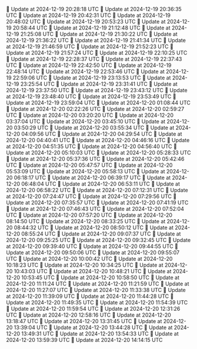 🔄 Update at 2024-12-19 20:28:18 UTC
🔄 Update at 2024-12-19 20:36:35 UTC
🔄 Update at 2024-12-19 20:42:31 UTC
🔄 Update at 2024-12-19 20:48:02 UTC
🔄 Update at 2024-12-19 20:53:23 UTC
🔄 Update at 2024-12-19 20:58:44 UTC
🔄 Update at 2024-12-19 21:12:48 UTC
🔄 Update at 2024-12-19 21:25:08 UTC
🔄 Update at 2024-12-19 21:30:22 UTC
🔄 Update at 2024-12-19 21:36:22 UTC
🔄 Update at 2024-12-19 21:41:34 UTC
🔄 Update at 2024-12-19 21:46:59 UTC
🔄 Update at 2024-12-19 21:52:23 UTC
🔄 Update at 2024-12-19 21:57:24 UTC
🔄 Update at 2024-12-19 22:10:25 UTC
🔄 Update at 2024-12-19 22:28:37 UTC
🔄 Update at 2024-12-19 22:37:43 UTC
🔄 Update at 2024-12-19 22:42:50 UTC
🔄 Update at 2024-12-19 22:48:14 UTC
🔄 Update at 2024-12-19 22:53:46 UTC
🔄 Update at 2024-12-19 22:59:06 UTC
🔄 Update at 2024-12-19 23:13:53 UTC
🔄 Update at 2024-12-19 23:25:54 UTC
🔄 Update at 2024-12-19 23:31:41 UTC
🔄 Update at 2024-12-19 23:37:50 UTC
🔄 Update at 2024-12-19 23:43:12 UTC
🔄 Update at 2024-12-19 23:48:40 UTC
🔄 Update at 2024-12-19 23:53:49 UTC
🔄 Update at 2024-12-19 23:59:04 UTC
🔄 Update at 2024-12-20 01:08:44 UTC
🔄 Update at 2024-12-20 02:22:26 UTC
🔄 Update at 2024-12-20 02:59:27 UTC
🔄 Update at 2024-12-20 03:20:20 UTC
🔄 Update at 2024-12-20 03:37:04 UTC
🔄 Update at 2024-12-20 03:45:10 UTC
🔄 Update at 2024-12-20 03:50:29 UTC
🔄 Update at 2024-12-20 03:55:34 UTC
🔄 Update at 2024-12-20 04:09:56 UTC
🔄 Update at 2024-12-20 04:29:54 UTC
🔄 Update at 2024-12-20 04:40:41 UTC
🔄 Update at 2024-12-20 04:46:16 UTC
🔄 Update at 2024-12-20 04:51:35 UTC
🔄 Update at 2024-12-20 04:56:40 UTC
🔄 Update at 2024-12-20 05:10:03 UTC
🔄 Update at 2024-12-20 05:28:33 UTC
🔄 Update at 2024-12-20 05:37:36 UTC
🔄 Update at 2024-12-20 05:42:46 UTC
🔄 Update at 2024-12-20 05:47:57 UTC
🔄 Update at 2024-12-20 05:53:09 UTC
🔄 Update at 2024-12-20 05:58:13 UTC
🔄 Update at 2024-12-20 06:18:17 UTC
🔄 Update at 2024-12-20 06:39:17 UTC
🔄 Update at 2024-12-20 06:48:04 UTC
🔄 Update at 2024-12-20 06:53:11 UTC
🔄 Update at 2024-12-20 06:58:22 UTC
🔄 Update at 2024-12-20 07:12:31 UTC
🔄 Update at 2024-12-20 07:24:47 UTC
🔄 Update at 2024-12-20 07:29:56 UTC
🔄 Update at 2024-12-20 07:35:57 UTC
🔄 Update at 2024-12-20 07:41:19 UTC
🔄 Update at 2024-12-20 07:46:43 UTC
🔄 Update at 2024-12-20 07:52:04 UTC
🔄 Update at 2024-12-20 07:57:20 UTC
🔄 Update at 2024-12-20 08:14:50 UTC
🔄 Update at 2024-12-20 08:33:25 UTC
🔄 Update at 2024-12-20 08:44:32 UTC
🔄 Update at 2024-12-20 08:50:12 UTC
🔄 Update at 2024-12-20 08:55:24 UTC
🔄 Update at 2024-12-20 09:07:37 UTC
🔄 Update at 2024-12-20 09:25:25 UTC
🔄 Update at 2024-12-20 09:32:45 UTC
🔄 Update at 2024-12-20 09:39:40 UTC
🔄 Update at 2024-12-20 09:44:55 UTC
🔄 Update at 2024-12-20 09:50:06 UTC
🔄 Update at 2024-12-20 09:55:07 UTC
🔄 Update at 2024-12-20 10:00:42 UTC
🔄 Update at 2024-12-20 10:18:23 UTC
🔄 Update at 2024-12-20 10:34:25 UTC
🔄 Update at 2024-12-20 10:43:03 UTC
🔄 Update at 2024-12-20 10:48:21 UTC
🔄 Update at 2024-12-20 10:53:45 UTC
🔄 Update at 2024-12-20 10:58:50 UTC
🔄 Update at 2024-12-20 11:11:24 UTC
🔄 Update at 2024-12-20 11:21:59 UTC
🔄 Update at 2024-12-20 11:27:07 UTC
🔄 Update at 2024-12-20 11:33:38 UTC
🔄 Update at 2024-12-20 11:39:09 UTC
🔄 Update at 2024-12-20 11:44:28 UTC
🔄 Update at 2024-12-20 11:49:35 UTC
🔄 Update at 2024-12-20 11:54:39 UTC
🔄 Update at 2024-12-20 11:59:54 UTC
🔄 Update at 2024-12-20 12:31:26 UTC
🔄 Update at 2024-12-20 12:58:16 UTC
🔄 Update at 2024-12-20 13:18:47 UTC
🔄 Update at 2024-12-20 13:31:45 UTC
🔄 Update at 2024-12-20 13:39:04 UTC
🔄 Update at 2024-12-20 13:44:28 UTC
🔄 Update at 2024-12-20 13:49:31 UTC
🔄 Update at 2024-12-20 13:54:33 UTC
🔄 Update at 2024-12-20 13:59:39 UTC
🔄 Update at 2024-12-20 14:14:15 UTC
